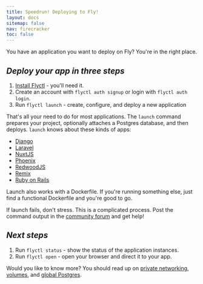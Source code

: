 ```yaml
---
title: Speedrun! Deploying to Fly!
layout: docs
sitemap: false
nav: firecracker
toc: false
---
```


You have an application you want to deploy on Fly? You're in the right place. 

## _Deploy your app in three steps_

1. [Install Flyctl](/docs/getting-started/installing-flyctl/) - you'll need it.
2. Create an account with `flyctl auth signup` or login with `flyctl auth login`.
3. Run `flyctl launch` - create, configure, and deploy a new application

That's all your need to do for most applications. The `launch` command prepares your project, optionally attaches a Postgres database, and then deploys. `launch` knows about these kinds of apps:

* [Django](https://www.djangoproject.com/)
* [Laravel](https://laravel.com)
* [NuxtJS](https://nuxtjs.org)
* [Phoenix](https://phoenixframework.org/)
* [RedwoodJS](https://redwoodjs.com/)
* [Remix](https://remix.run/)
* [Ruby on Rails](https://rubyonrails.org/)

Launch also works with a Dockerfile. If you're running something else, just find a functional Dockerfile and you're good to go.

If launch fails, don't stress. This is a complicated process. Post the command output in the [community forum](https://community.fly.io) and get help!

## _Next steps_

1. Run `flyctl status` - show the status of the application instances.
2. Run `flyctl open` - open your browser and direct it to your app.

Would you like to know more? You should read up on [private networking](https://fly.io/docs/reference/private-networking/), [volumes](/docs/reference/volumes/), and [global Postgres](https://fly.io/docs/getting-started/multi-region-databases/).



<figure class="w:full mt:6">
  <img src="/public/images/speedrun.jpg" srcset="/public/images/speedrun@2x.jpg 2x" alt="">
</figure>
